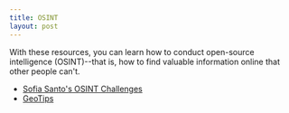 ```yaml
---
title: OSINT
layout: post
---
```


With these resources, you can learn how to conduct
open-source intelligence (OSINT)--that is, how to find
valuable information online that other people can't.

* [Sofia Santo's OSINT Challenges](https://gralhix.com/list-of-osint-exercises/)
* [GeoTips](https://geotips.net/)
